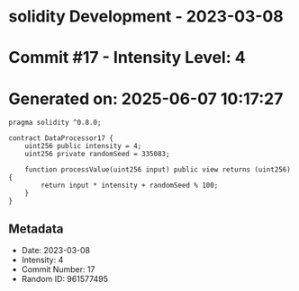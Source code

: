 ﻿# solidity Development - 2023-03-08
# Commit #17 - Intensity Level: 4
# Generated on: 2025-06-07 10:17:27
```solidity
pragma solidity ^0.8.0;

contract DataProcessor17 {
    uint256 public intensity = 4;
    uint256 private randomSeed = 335083;

    function processValue(uint256 input) public view returns (uint256) {
        return input * intensity + randomSeed % 100;
    }
}
```
## Metadata
- Date: 2023-03-08
- Intensity: 4
- Commit Number: 17
- Random ID: 961577495
